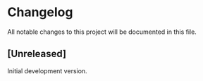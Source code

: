 # Changelog

All notable changes to this project will be documented in this file.

## [Unreleased]

Initial development version.